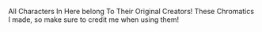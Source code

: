 All Characters In Here belong To Their Original Creators!
These Chromatics I made, so make sure to credit me when using them!
